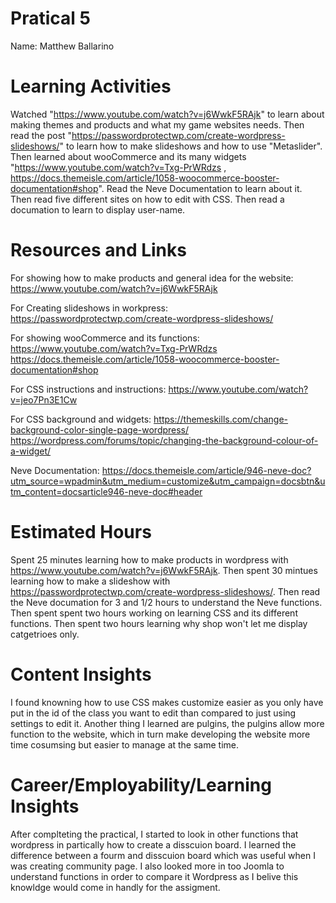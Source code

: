 # Pratical 5
Name: Matthew Ballarino

# Learning Activities
Watched "https://www.youtube.com/watch?v=j6WwkF5RAjk" to learn about making themes and products and what my game websites needs. Then read the post "https://passwordprotectwp.com/create-wordpress-slideshows/" to learn how to make slideshows and how to use "Metaslider". Then learned about wooCommerce and its many widgets "https://www.youtube.com/watch?v=Txg-PrWRdzs ,
https://docs.themeisle.com/article/1058-woocommerce-booster-documentation#shop". Read the Neve Documentation to learn about it. Then read five different sites on how to edit with CSS. Then read a documation to learn to display user-name.    



# Resources and Links

For showing how to make products and general idea for the website:
https://www.youtube.com/watch?v=j6WwkF5RAjk

For Creating slideshows in workpress:
https://passwordprotectwp.com/create-wordpress-slideshows/

For showing wooCommerce and its functions: 
https://www.youtube.com/watch?v=Txg-PrWRdzs
https://docs.themeisle.com/article/1058-woocommerce-booster-documentation#shop 

For CSS instructions and instructions: 
https://www.youtube.com/watch?v=jeo7Pn3E1Cw 

For CSS background and widgets:
https://themeskills.com/change-background-color-single-page-wordpress/ 
https://wordpress.com/forums/topic/changing-the-background-colour-of-a-widget/ 

Neve Documentation:
https://docs.themeisle.com/article/946-neve-doc?utm_source=wpadmin&utm_medium=customize&utm_campaign=docsbtn&utm_content=docsarticle946-neve-doc#header 



# Estimated Hours
Spent 25 minutes learning how to make products in wordpress with https://www.youtube.com/watch?v=j6WwkF5RAjk. Then spent 30 mintues learning how to make a slideshow with https://passwordprotectwp.com/create-wordpress-slideshows/. Then read the Neve documation for 3 and 1/2 hours to understand the Neve functions. Then spent spent two hours working on learning CSS and its different functions. Then spent two hours learning why shop won't let me display catgetrioes only.      
 
# Content Insights
I found knowning how to use CSS makes customize easier as you only have put in the id of the class you want to edit than compared to just using settings to edit it. Another thing I learned are pulgins, the pulgins allow more function to the website, which in turn make developing the website more time cosumsing but easier to manage at the same time.  

# Career/Employability/Learning Insights
After complteting the practical, I started to look in other functions that wordpress in partically how to create a disscuion board. I learned the difference between a fourm and disscuion board which was useful when I was creating community page. I also looked more in too Joomla to understand functions in order to compare it Wordpress as I belive this knowldge would come in handly for the assigment. 